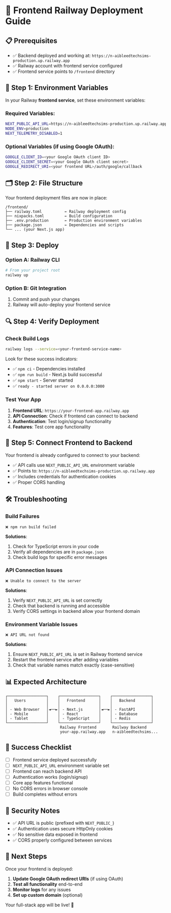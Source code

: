 # 🚀 Frontend Railway Deployment Guide

## 📋 **Prerequisites**
- ✅ Backend deployed and working at: `https://n-aibleedtechsims-production.up.railway.app`
- ✅ Railway account with frontend service configured
- ✅ Frontend service points to `/frontend` directory

## 🔧 **Step 1: Environment Variables**

In your Railway **frontend service**, set these environment variables:

### **Required Variables:**
```bash
NEXT_PUBLIC_API_URL=https://n-aibleedtechsims-production.up.railway.app
NODE_ENV=production
NEXT_TELEMETRY_DISABLED=1
```

### **Optional Variables (if using Google OAuth):**
```bash
GOOGLE_CLIENT_ID=<your Google OAuth client ID>
GOOGLE_CLIENT_SECRET=<your Google OAuth client secret>
GOOGLE_REDIRECT_URI=<your frontend URL>/auth/google/callback
```

## 🗂️ **Step 2: File Structure**

Your frontend deployment files are now in place:
```
/frontend/
├── railway.toml          ← Railway deployment config
├── nixpacks.toml         ← Build configuration  
├── .env.production       ← Production environment variables
├── package.json          ← Dependencies and scripts
└── ... (your Next.js app)
```

## 🚀 **Step 3: Deploy**

### **Option A: Railway CLI**
```bash
# From your project root
railway up
```

### **Option B: Git Integration**
1. Commit and push your changes
2. Railway will auto-deploy your frontend service

## 🔍 **Step 4: Verify Deployment**

### **Check Build Logs**
```bash
railway logs --service=<your-frontend-service-name>
```

Look for these success indicators:
- ✅ `npm ci` - Dependencies installed
- ✅ `npm run build` - Next.js build successful
- ✅ `npm start` - Server started
- ✅ `ready - started server on 0.0.0.0:3000`

### **Test Your App**
1. **Frontend URL**: `https://your-frontend-app.railway.app`
2. **API Connection**: Check if frontend can connect to backend
3. **Authentication**: Test login/signup functionality
4. **Features**: Test core app functionality

## 🔗 **Step 5: Connect Frontend to Backend**

Your frontend is already configured to connect to your backend:
- ✅ API calls use `NEXT_PUBLIC_API_URL` environment variable
- ✅ Points to: `https://n-aibleedtechsims-production.up.railway.app`
- ✅ Includes credentials for authentication cookies
- ✅ Proper CORS handling

## 🛠️ **Troubleshooting**

### **Build Failures**
```
❌ npm run build failed
```
**Solutions**:
1. Check for TypeScript errors in your code
2. Verify all dependencies are in `package.json`
3. Check build logs for specific error messages

### **API Connection Issues**
```
❌ Unable to connect to the server
```
**Solutions**:
1. Verify `NEXT_PUBLIC_API_URL` is set correctly
2. Check that backend is running and accessible
3. Verify CORS settings in backend allow your frontend domain

### **Environment Variable Issues**
```
❌ API URL not found
```
**Solutions**:
1. Ensure `NEXT_PUBLIC_API_URL` is set in Railway frontend service
2. Restart the frontend service after adding variables
3. Check that variable names match exactly (case-sensitive)

## 📊 **Expected Architecture**

```
┌─────────────────┐    ┌─────────────────┐    ┌─────────────────┐
│   Users         │    │   Frontend      │    │   Backend       │
│                 │    │                 │    │                 │
│ - Web Browser   │◄──►│ - Next.js       │◄──►│ - FastAPI       │
│ - Mobile        │    │ - React         │    │ - Database      │
│ - Tablet        │    │ - TypeScript    │    │ - Redis         │
└─────────────────┘    └─────────────────┘    └─────────────────┘
                        Railway Frontend       Railway Backend
                        your-app.railway.app   n-aibleedtechsims...
```

## 🎯 **Success Checklist**

- [ ] Frontend service deployed successfully
- [ ] `NEXT_PUBLIC_API_URL` environment variable set
- [ ] Frontend can reach backend API
- [ ] Authentication works (login/signup)
- [ ] Core app features functional
- [ ] No CORS errors in browser console
- [ ] Build completes without errors

## 🔐 **Security Notes**

- ✅ API URL is public (prefixed with `NEXT_PUBLIC_`)
- ✅ Authentication uses secure HttpOnly cookies
- ✅ No sensitive data exposed in frontend
- ✅ CORS properly configured between services

## 🚀 **Next Steps**

Once your frontend is deployed:
1. **Update Google OAuth redirect URIs** (if using OAuth)
2. **Test all functionality** end-to-end
3. **Monitor logs** for any issues
4. **Set up custom domain** (optional)

Your full-stack app will be live! 🎉
